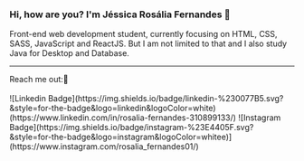 ### Hi, how are you? I'm Jéssica Rosália Fernandes 👋

Front-end web development student, currently focusing on HTML, CSS, SASS, JavaScript and ReactJS.
But I am not limited to that and I also study Java for Desktop and Database.

<hr>
Reach me out:📱 <br><br>
![Linkedin Badge](https://img.shields.io/badge/linkedin-%230077B5.svg?&style=for-the-badge&logo=linkedin&logoColor=white)(https://www.linkedin.com/in/rosalia-fernandes-310899133/) 
![Instagram Badge](https://img.shields.io/badge/instagram-%23E4405F.svg?&style=for-the-badge&logo=instagram&logoColor=whitee)](https://www.instagram.com/rosalia_fernandes01/)


<!--
**jessicarf18/jessicarf18** is a ✨ _special_ ✨ repository because its `README.md` (this file) appears on your GitHub profile.

Here are some ideas to get you started:

- 🔭 I’m currently working on ...
- 🌱 I’m currently learning ...
- 👯 I’m looking to collaborate on ...
- 🤔 I’m looking for help with ...
- 💬 Ask me about ...
- 📫 How to reach me: ...
- 😄 Pronouns: ...
- ⚡ Fun fact: ...
-->

